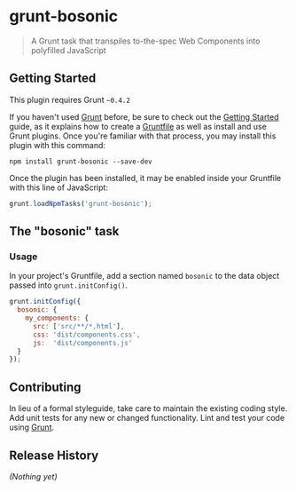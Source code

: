 # grunt-bosonic

> A Grunt task that transpiles to-the-spec Web Components into polyfilled JavaScript

## Getting Started
This plugin requires Grunt `~0.4.2`

If you haven't used [Grunt](http://gruntjs.com/) before, be sure to check out the [Getting Started](http://gruntjs.com/getting-started) guide, as it explains how to create a [Gruntfile](http://gruntjs.com/sample-gruntfile) as well as install and use Grunt plugins. Once you're familiar with that process, you may install this plugin with this command:

```shell
npm install grunt-bosonic --save-dev
```

Once the plugin has been installed, it may be enabled inside your Gruntfile with this line of JavaScript:

```js
grunt.loadNpmTasks('grunt-bosonic');
```

## The "bosonic" task

### Usage
In your project's Gruntfile, add a section named `bosonic` to the data object passed into `grunt.initConfig()`.

```js
grunt.initConfig({
  bosonic: {
    my_components: {
      src: ['src/**/*.html'],
      css: 'dist/components.css',
      js:  'dist/components.js'
  }
});
```

## Contributing
In lieu of a formal styleguide, take care to maintain the existing coding style. Add unit tests for any new or changed functionality. Lint and test your code using [Grunt](http://gruntjs.com/).

## Release History
_(Nothing yet)_